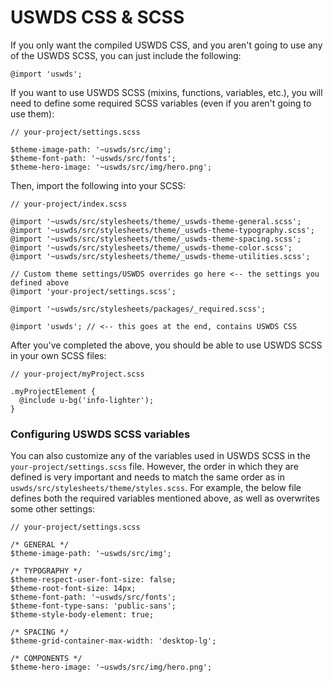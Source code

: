 # USWDS CSS & SCSS

If you only want the compiled USWDS CSS, and you aren't going to use any of the USWDS SCSS, you can just include the following:

```
@import 'uswds';
```

If you want to use USWDS SCSS (mixins, functions, variables, etc.), you will need to define some required SCSS variables (even if you aren't going to use them):

```
// your-project/settings.scss

$theme-image-path: '~uswds/src/img';
$theme-font-path: '~uswds/src/fonts';
$theme-hero-image: '~uswds/src/img/hero.png';
```

Then, import the following into your SCSS:

```
// your-project/index.scss

@import '~uswds/src/stylesheets/theme/_uswds-theme-general.scss';
@import '~uswds/src/stylesheets/theme/_uswds-theme-typography.scss';
@import '~uswds/src/stylesheets/theme/_uswds-theme-spacing.scss';
@import '~uswds/src/stylesheets/theme/_uswds-theme-color.scss';
@import '~uswds/src/stylesheets/theme/_uswds-theme-utilities.scss';

// Custom theme settings/USWDS overrides go here <-- the settings you defined above
@import 'your-project/settings.scss';

@import '~uswds/src/stylesheets/packages/_required.scss';

@import 'uswds'; // <-- this goes at the end, contains USWDS CSS
```

After you've completed the above, you should be able to use USWDS SCSS in your own SCSS files:

```
// your-project/myProject.scss

.myProjectElement {
  @include u-bg('info-lighter');
}
```

### Configuring USWDS SCSS variables

You can also customize any of the variables used in USWDS SCSS in the `your-project/settings.scss` file. However, the order in which they are defined is very important and needs to match the same order as in `uswds/src/stylesheets/theme/styles.scss`. For example, the below file defines both the required variables mentioned above, as well as overwrites some other settings:

```
// your-project/settings.scss

/* GENERAL */
$theme-image-path: '~uswds/src/img';

/* TYPOGRAPHY */
$theme-respect-user-font-size: false;
$theme-root-font-size: 14px;
$theme-font-path: '~uswds/src/fonts';
$theme-font-type-sans: 'public-sans';
$theme-style-body-element: true;

/* SPACING */
$theme-grid-container-max-width: 'desktop-lg';

/* COMPONENTS */
$theme-hero-image: '~uswds/src/img/hero.png';
```
